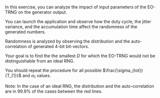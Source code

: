 In this exercise, you can analyze the impact of input parameters of the EO-TRNG on the generator output. 

You can launch the application and observe how the duty cycle, the jitter variance, and the accumulation time affect the randomness of the generated numbers. 

Randomness is analyzed by observing the distribution and the auto-correlation of generated 4-bit bit-vectors.

Your goal is to find the the smallest $D$ for which the EO-TRNG would not be distinguishable from an ideal RNG.

You should repeat the procedure for all possible $\frac{\sigma_{tot}}{T_{1}}$ and $\alpha_{1}$ values.

Note: In the case of an ideal RNG, the distribution and the auto-correlation are in 99.9\% of the cases between the red lines.
